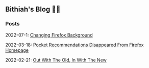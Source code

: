 ## Bithiah's Blog ✍🏼

### Posts 


2022-07-1: [Changing Firefox Background](https://vintagemind.github.io/blog/posts/change_background)


2022-03-18: [Pocket Recommendations Disappeared From Firefox Homepage](https://vintagemind.github.io/blog/posts/pocket_recommendations)



2022-02-21: [Out With The Old, In With The New](https://vintagemind.github.io/blog/posts/transition)
